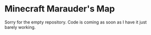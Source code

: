 Minecraft Marauder's Map
========================

Sorry for the empty repository. Code is coming as soon as I have it just barely working.
